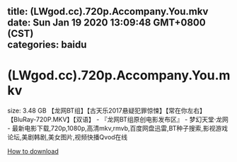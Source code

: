 
title: (LWgod.cc).720p.Accompany.You.mkv
date: Sun Jan 19 2020 13:09:48 GMT+0800 (CST)    
categories: baidu
---

# (LWgod.cc).720p.Accompany.You.mkv
size: 3.48 GB
 【龙网BT组】【古天乐2017悬疑犯罪惊悚】【常在你左右】【BluRay-720P.MKV】【双语】 - 『龙网BT组原创电影发布区』 - 梦幻天堂·龙网 - 最新电影下载,720p,1080p,高清mkv,rmvb,百度网盘迅雷,BT种子搜索,影视游戏论坛,美剧韩剧,美女图片,视频快播Qvod在线
 

[How to download](https://bpcam.bemobtrk.com/go/2ceec3aa-1ca2-46d6-b9ff-aaa5c184517c?jno=667)